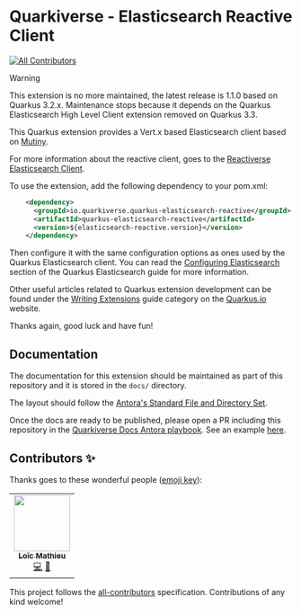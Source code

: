 # Quarkiverse - Elasticsearch Reactive Client

<!-- ALL-CONTRIBUTORS-BADGE:START - Do not remove or modify this section -->
[![All Contributors](https://img.shields.io/badge/all_contributors-1-orange.svg?style=flat-square)](#contributors-)
<!-- ALL-CONTRIBUTORS-BADGE:END -->

> [!WARNING]
> This extension is no more maintained, the latest release is 1.1.0 based on Quarkus 3.2.x.
> Maintenance stops because it depends on the Quarkus Elasticsearch High Level Client extension removed on Quarkus 3.3.



This Quarkus extension provides a Vert.x based Elasticsearch client based on [Mutiny](https://smallrye.io/smallrye-mutiny).

For more information about the reactive client, goes to the [Reactiverse Elasticsearch Client](https://github.com/reactiverse/elasticsearch-client).

To use the extension, add the following dependency to your pom.xml:

```xml
    <dependency>
      <groupId>io.quarkiverse.quarkus-elasticsearch-reactive</groupId>
      <artifactId>quarkus-elasticsearch-reactive</artifactId>
      <version>${elasticsearch-reactive.version}</version>
    </dependency>
```

Then configure it with the same configuration options as ones used by the Quarkus Elasticsearch client. 
You can read the [Configuring Elasticsearch](https://quarkus.io/guides/elasticsearch#configuring-elasticsearch) section of the Quarkus Elasticsearch guide for more information. 

Other useful articles related to Quarkus extension development can be found under the [Writing Extensions](https://quarkus.io/guides/#writing-extensions) guide category on the [Quarkus.io](http://quarkus.io) website.

Thanks again, good luck and have fun!

## Documentation

The documentation for this extension should be maintained as part of this repository and it is stored in the `docs/` directory. 

The layout should follow the [Antora's Standard File and Directory Set](https://docs.antora.org/antora/2.3/standard-directories/).

Once the docs are ready to be published, please open a PR including this repository in the [Quarkiverse Docs Antora playbook](https://github.com/quarkiverse/quarkiverse-docs/blob/main/antora-playbook.yml#L7). See an example [here](https://github.com/quarkiverse/quarkiverse-docs/pull/1).

## Contributors ✨

Thanks goes to these wonderful people ([emoji key](https://allcontributors.org/docs/en/emoji-key)):

<!-- ALL-CONTRIBUTORS-LIST:START - Do not remove or modify this section -->
<!-- prettier-ignore-start -->
<!-- markdownlint-disable -->
<table>
  <tr>
    <td align="center"><a href="https://www.loicmathieu.fr"><img src="https://avatars.githubusercontent.com/u/1819009?v=4?s=100" width="100px;" alt=""/><br /><sub><b>Loïc Mathieu</b></sub></a><br /><a href="https://github.com/quarkiverse/quarkus-elasticsearch-reactive/commits?author=loicmathieu" title="Code">💻</a> <a href="#maintenance-loicmathieu" title="Maintenance">🚧</a></td>
  </tr>
</table>

<!-- markdownlint-restore -->
<!-- prettier-ignore-end -->

<!-- ALL-CONTRIBUTORS-LIST:END -->

This project follows the [all-contributors](https://github.com/all-contributors/all-contributors) specification. Contributions of any kind welcome!